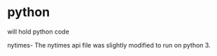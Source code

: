 # python
will hold python code

nytimes- The nytimes api file was slightly modified to run on python 3.
